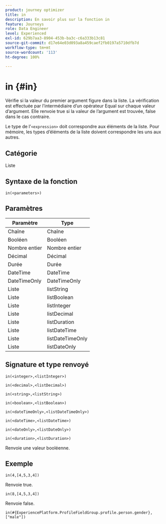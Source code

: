 ```yaml
---
product: journey optimizer
title: in
description: En savoir plus sur la fonction in
feature: Journeys
role: Data Engineer
level: Experienced
exl-id: 629b7aa3-8904-453b-ba3c-c6a333b13c81
source-git-commit: d17e64e03d093a8a459caef2fb0197a5710dfb7d
workflow-type: tm+mt
source-wordcount: '113'
ht-degree: 100%

---
```


# in {#in}

Vérifie si la valeur du premier argument figure dans la liste. La vérification est effectuée par l’intermédiaire d’un opérateur Equal sur chaque valeur d’argument. Elle renvoie true si la valeur de l’argument est trouvée, false dans le cas contraire.

Le type de l’`<expression>` doit correspondre aux éléments de la liste. Pour mémoire, les types d’éléments de la liste doivent correspondre les uns aux autres.

## Catégorie

Liste

## Syntaxe de la fonction

`in(<parameters>)`

## Paramètres

| Paramètre | Type |
|-----------|------------------|
| Chaîne | Chaîne |
| Booléen | Booléen |
| Nombre entier | Nombre entier |
| Décimal | Décimal |
| Durée | Durée |
| DateTime | DateTime |
| DateTimeOnly | DateTimeOnly |
| Liste | listString |
| Liste | listBoolean |
| Liste | listInteger |
| Liste | listDecimal |
| Liste | listDuration |
| Liste | listDateTime |
| Liste | listDateTimeOnly |
| Liste | listDateOnly |

## Signature et type renvoyé

`in(<integer>,<listInteger>)`

`in(<decimal>,<listDecimal>)`

`in(<string>,<listString>)`

`in(<boolean>,<listBoolean>)`

`in(<dateTimeOnly>,<listDateTimeOnly>)`

`in(<dateTime>,<listDateTime>)`

`in(<dateOnly>,<listDateOnly>)`

`in(<duration>,<listDuration>)`

Renvoie une valeur booléenne.

## Exemple

`in(4,[4,5,3,4])`

Renvoie true.

`in(8,[4,5,3,4])`

Renvoie false.

`in(#{ExperiencePlatform.ProfileFieldGroup.profile.person.gender}, ["male"])`
